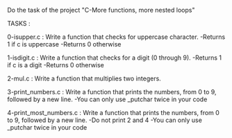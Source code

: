 Do the task of the project "C-More functions, more nested loops"

TASKS :

0-isupper.c : Write a function that checks for uppercase character.
-Returns 1 if c is uppercase
-Returns 0 otherwise

1-isdigit.c : Write a function that checks for a digit (0 through 9).
-Returns 1 if c is a digit
-Returns 0 otherwise

2-mul.c : Write a function that multiplies two integers.

3-print_numbers.c : Write a function that prints the numbers, from 0 to 9, followed by a new line.
-You can only use _putchar twice in your code

4-print_most_numbers.c : Write a function that prints the numbers, from 0 to 9, followed by a new line.
-Do not print 2 and 4
-You can only use _putchar twice in your code

